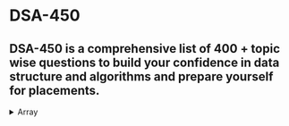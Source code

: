# DSA-450
##  DSA-450 is a comprehensive list of 400 + topic wise questions to build your confidence in data structure and algorithms and prepare yourself for placements.



<details>
<summary>Array</summary>
<br>
[Reverse the array 3] (https://www.geeksforgeeks.org/write-a-program-to-reverse-an-array-or-string)
</details>
